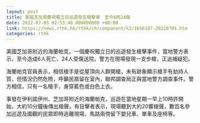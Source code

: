 ```yaml
---
layout: post
title: 美國芝加哥慶祝獨立日巡遊發生槍擊案　至今6死24傷
date: 2022-07-05 02:53:48.000000000 +08:00
link: https://news.rthk.hk/rthk/ch/component/k2/1656187-20220705.htm
categories: rthk
---
```


美國芝加哥附近的海蘭帕克，一個慶祝獨立日的巡遊發生槍擊事件，當地警方表示，至今造成6人死亡、24人受傷送院。警方在現場發現一支步槍，正追捕疑犯。

海蘭帕克官員表示，相信槍手是從屋頂向人群開槍，未有跡象顯示槍手有劫持人質，但情況仍然危險，呼籲民眾留在室內，聯邦調查局正與當地警方調查事件。警方相信，只有一名槍手，身穿藍色或白色上衣。

事發在伊利諾伊州、芝加哥附近的海蘭帕克，巡遊在當地星期一早上10時許開始，大約10分鐘後傳出槍聲，有目擊者表示，現場聽到大約20響槍聲，數百名參加巡遊及圍觀的民眾即時逃離現場，馬路兩傍留下嬰兒車、單車及座椅等。
